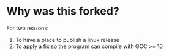# Why was this forked?

For two reasons:

1. To have a place to publish a linux release
2. To apply a fix so the program can compile with GCC >= 10
